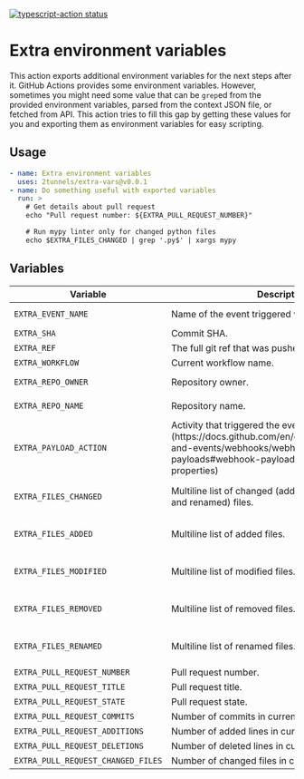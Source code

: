 <a href="https://github.com/2tunnels/extra-vars/actions"><img alt="typescript-action status" src="https://github.com/2tunnels/extra-vars/workflows/build-test/badge.svg"></a>

# Extra environment variables

This action exports additional environment variables for the next steps after it. GitHub Actions provides some environment variables. However, sometimes you might need some value that can be `grep`ed from the provided environment variables, parsed from the context JSON file, or fetched from API. This action tries to fill this gap by getting these values for you and exporting them as environment variables for easy scripting.

## Usage

```yaml
- name: Extra environment variables
  uses: 2tunnels/extra-vars@v0.0.1
- name: Do something useful with exported variables
  run: >
    # Get details about pull request
    echo "Pull request number: ${EXTRA_PULL_REQUEST_NUMBER}"

    # Run mypy linter only for changed python files
    echo $EXTRA_FILES_CHANGED | grep '.py$' | xargs mypy
```

## Variables

<table>
<thead>
<tr>
<th>Variable</th>
<th>Description</th>
<th>Examples</th>
<th>Availability</th>
</tr>
</thead>
<tbody>
<tr>
<td><code>EXTRA_EVENT_NAME</code></td>
<td>Name of the event triggered workflow.</td>
<td><code>pull_request</code>, <code>push</code></td>
<td>Always</td>
</tr>
<tr>
<td><code>EXTRA_SHA</code></td>
<td>Commit SHA.</td>
<td><code>29d...ae7</code></td>
<td>Always</td>
</tr>
<tr>
<td><code>EXTRA_REF</code></td>
<td>The full git ref that was pushed.</td>
<td><code>refs/heads/main</code></td>
<td>Always</td>
</tr>
<tr>
<td><code>EXTRA_WORKFLOW</code></td>
<td>Current workflow name.</td>
<td><code>build</code>, <code>test</code></td>
<td>Always</td>
</tr>
<tr>
<td><code>EXTRA_REPO_OWNER</code></td>
<td>Repository owner.</td>
<td><code>2tunnels</code>, <code>actions</code></td>
<td>Always</td>
</tr>
<tr>
<td><code>EXTRA_REPO_NAME</code></td>
<td>Repository name.</td>
<td><code>extra-vars</code>, <code>toolkit</code></td>
<td>Always</td>
</tr>
<tr>
<td><code>EXTRA_PAYLOAD_ACTION</code></td>
<td>Activity that triggered the event. (https://docs.github.com/en/developers/webhooks-and-events/webhooks/webhook-events-and-payloads#webhook-payload-object-common-properties)</td>
<td><code>synchronize</code>, <code>closed</code></td>
<td>Most events</td>
</tr>
<tr>
<td><code>EXTRA_FILES_CHANGED</code></td>
<td>Multiline list of changed (added, modified, removed and renamed) files.</td>
<td>foo.ts<br>bar.js<br>baz.py</td>
<td><code>pull_request</code> and <code>push</code></td>
</tr>
<tr>
<td><code>EXTRA_FILES_ADDED</code></td>
<td>Multiline list of added files.</td>
<td>foo.ts<br>bar.js<br>baz.py</td>
<td><code>pull_request</code> and <code>push</code></td>
</tr>
<tr>
<td><code>EXTRA_FILES_MODIFIED</code></td>
<td>Multiline list of modified files.</td>
<td>foo.ts<br>bar.js<br>baz.py</td>
<td><code>pull_request</code> and <code>push</code></td>
</tr>
<tr>
<td><code>EXTRA_FILES_REMOVED</code></td>
<td>Multiline list of removed files.</td>
<td>foo.ts<br>bar.js<br>baz.py</td>
<td><code>pull_request</code> and <code>push</code></td>
</tr>
<tr>
<td><code>EXTRA_FILES_RENAMED</code></td>
<td>Multiline list of renamed files.</td>
<td>foo.ts<br>bar.js<br>baz.py</td>
<td><code>pull_request</code> and <code>push</code></td>
</tr>
<tr>
<td><code>EXTRA_PULL_REQUEST_NUMBER</code></td>
<td>Pull request number.</td>
<td><code>1</code></td>
<td><code>pull_request</code></td>
</tr>
<tr>
<td><code>EXTRA_PULL_REQUEST_TITLE</code></td>
<td>Pull request title.</td>
<td><code>Fix</code></td>
<td><code>pull_request</code></td>
</tr>
<tr>
<td><code>EXTRA_PULL_REQUEST_STATE</code></td>
<td>Pull request state.</td>
<td><code>open</code>, <code>closed</code></td>
<td><code>pull_request</code></td>
</tr>
<tr>
<td><code>EXTRA_PULL_REQUEST_COMMITS</code></td>
<td>Number of commits in current pull request.</td>
<td><code>1</code></td>
<td><code>pull_request</code></td>
</tr>
<tr>
<td><code>EXTRA_PULL_REQUEST_ADDITIONS</code></td>
<td>Number of added lines in current pull request.</td>
<td><code>1</code></td>
<td><code>pull_request</code></td>
</tr>
<tr>
<td><code>EXTRA_PULL_REQUEST_DELETIONS</code></td>
<td>Number of deleted lines in current pull request.</td>
<td><code>1</code></td>
<td><code>pull_request</code></td>
</tr>
<tr>
<td><code>EXTRA_PULL_REQUEST_CHANGED_FILES</code></td>
<td>Number of changed files in current pull request.</td>
<td><code>1</code></td>
<td><code>pull_request</code></td>
</tr>
</tbody>
</table>

